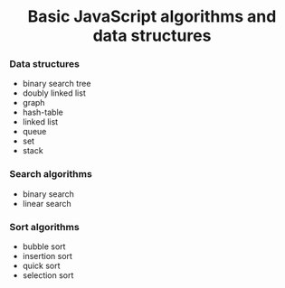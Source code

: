 <div align="center">
  <h1>Basic JavaScript algorithms and data structures</h1>
</div>

### Data structures
* binary search tree
* doubly linked list
* graph
* hash-table
* linked list
* queue
* set
* stack

### Search algorithms
* binary search
* linear search

### Sort algorithms
* bubble sort
* insertion sort
* quick sort
* selection sort